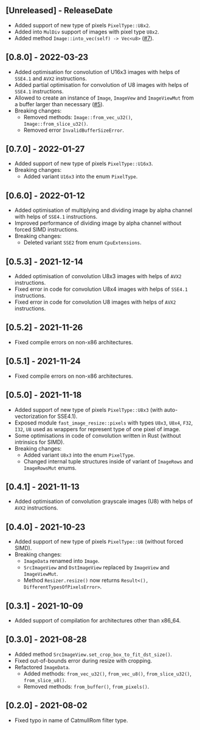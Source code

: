 ## [Unreleased] - ReleaseDate

- Added support of new type of pixels ``PixelType::U8x2``.
- Added into ``MulDiv`` support of images with pixel type ``U8x2``.
- Added method ``Image::into_vec(self) -> Vec<u8>`` 
  ([#7](https://github.com/Cykooz/fast_image_resize/pull/7)).

## [0.8.0] - 2022-03-23

- Added optimisation for convolution of U16x3 images with helps of ``SSE4.1``
  and ``AVX2`` instructions.
- Added partial optimisation for convolution of U8 images with helps of 
  ``SSE4.1`` instructions.
- Allowed to create an instance of `Image`, `ImageVew` and `ImageViewMut` 
  from a buffer larger than necessary 
  ([#5](https://github.com/Cykooz/fast_image_resize/issues/5)).
- Breaking changes:
  - Removed methods: `Image::from_vec_u32()`, `Image::from_slice_u32()`.
  - Removed error `InvalidBufferSizeError`.

## [0.7.0] - 2022-01-27

- Added support of new type of pixels `PixelType::U16x3`.
- Breaking changes:
  - Added variant `U16x3` into the enum `PixelType`.

## [0.6.0] - 2022-01-12

- Added optimisation of multiplying and dividing image by alpha channel with helps
  of ``SSE4.1`` instructions.
- Improved performance of dividing image by alpha channel without forced 
  SIMD instructions.
- Breaking changes:
  - Deleted variant `SSE2` from enum ``CpuExtensions``.

## [0.5.3] - 2021-12-14

- Added optimisation of convolution U8x3 images with helps of ``AVX2`` instructions.
- Fixed error in code for convolution U8x4 images with helps of ``SSE4.1`` instructions.
- Fixed error in code for convolution U8 images with helps of ``AVX2`` instructions.

## [0.5.2] - 2021-11-26

- Fixed compile errors on non-x86 architectures.

## [0.5.1] - 2021-11-24

- Fixed compile errors on non-x86 architectures.

## [0.5.0] - 2021-11-18

- Added support of new type of pixels `PixelType::U8x3` (with 
  auto-vectorization for SSE4.1).
- Exposed module `fast_image_resize::pixels` with types `U8x3`, 
  `U8x4`, `F32`, `I32`, `U8` used as wrappers for represent type of 
  one pixel of image.
- Some optimisations in code of convolution written in Rust (without 
  intrinsics for SIMD).
- Breaking changes:
  - Added variant `U8x3` into the enum `PixelType`.
  - Changed internal tuple structures inside of variant of `ImageRows` 
    and `ImageRowsMut` enums.

## [0.4.1] - 2021-11-13

- Added optimisation of convolution grayscale images (U8) with helps of ``AVX2`` instructions.

## [0.4.0] - 2021-10-23

- Added support of new type of pixels `PixelType::U8` (without forced SIMD).
- Breaking changes:
  - ``ImageData`` renamed into ``Image``.
  - ``SrcImageView`` and ``DstImageView`` replaced by ``ImageView``
    and ``ImageViewMut``.
  - Method ``Resizer.resize()`` now returns ``Result<(), DifferentTypesOfPixelsError>``.

## [0.3.1] - 2021-10-09

- Added support of compilation for architectures other than x86_64.

## [0.3.0] - 2021-08-28

- Added method `SrcImageView.set_crop_box_to_fit_dst_size()`.
- Fixed out-of-bounds error during resize with cropping.
- Refactored `ImageData`. 
  - Added methods: `from_vec_u32()`, `from_vec_u8()`, `from_slice_u32()`,
    `from_slice_u8()`.
  - Removed methods: `from_buffer()`, `from_pixels()`.

## [0.2.0] - 2021-08-02

- Fixed typo in name of CatmullRom filter type.
